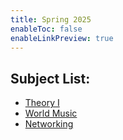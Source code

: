 ```yaml
---
title: Spring 2025
enableToc: false
enableLinkPreview: true
---
```


## Subject List:

- [Theory I](notes/Spring%202025/Theory%20I.md)
- [World Music](notes/Spring%202025/World%20Music.md)
- [Networking](notes/Spring%202025/Networking.md)